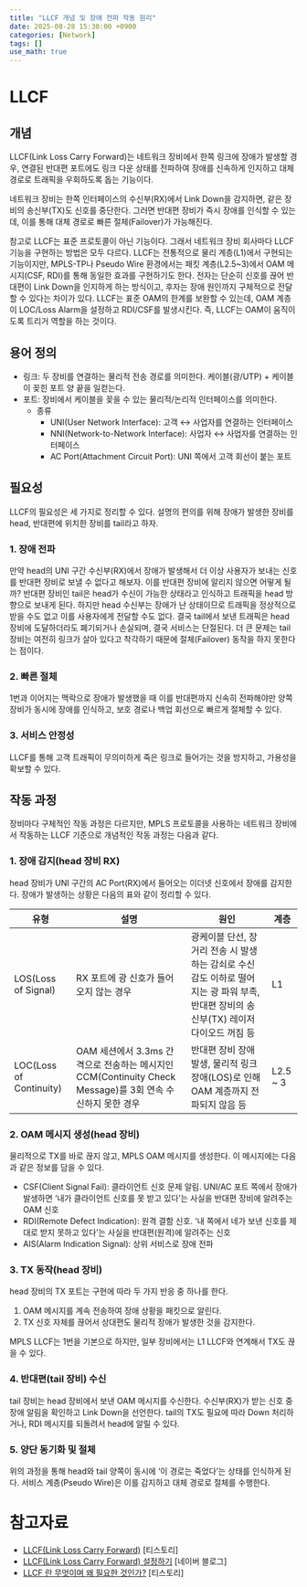 ```yaml
---
title: "LLCF 개념 및 장애 전파 작동 원리"
date: 2025-08-28 15:30:00 +0900
categories: [Network]
tags: []
use_math: true
---
```


# LLCF

## 개념

LLCF(Link Loss Carry Forward)는 네트워크 장비에서 한쪽 링크에 장애가 발생할 경우, 연결된 반대편 포트에도 링크 다운 상태를 전파하여 장애를 신속하게 인지하고 대체 경로로 트래픽을 우회하도록 돕는 기능이다.

네트워크 장비는 한쪽 인터페이스의 수신부(RX)에서 Link Down을 감지하면, 같은 장비의 송신부(TX)도 신호를 중단한다. 그러면 반대편 장비가 즉시 장애를 인식할 수 있는데, 이를 통해 대체 경로로 빠른 절체(Failover)가 가능해진다.

참고로 LLCF는 표준 프로토콜이 아닌 기능이다. 그래서 네트워크 장비 회사마다 LLCF 기능을 구현하는 방법은 모두 다르다. LLCF는 전통적으로 물리 계층(L1)에서 구현되는 기능이지만, MPLS-TP나 Pseudo Wire 환경에서는 패킷 계층(L2.5~3)에서 OAM 메시지(CSF, RDI)를 통해 동일한 효과를 구현하기도 한다. 전자는 단순히 신호를 끊어 반대편이 Link Down을 인지하게 하는 방식이고, 후자는 장애 원인까지 구체적으로 전달할 수 있다는 차이가 있다. LLCF는 표준 OAM의 한계를 보완할 수 있는데, OAM 계층이 LOC/Loss Alarm을 설정하고 RDI/CSF를 발생시킨다. 즉, LLCF는 OAM이 움직이도록 트리거 역할을 하는 것이다.

## 용어 정의

- 링크: 두 장비를 연결하는 물리적 전송 경로를 의미한다. 케이블(광/UTP) + 케이블이 꽂힌 포트 양 끝을 일컫는다.
- 포트: 장비에서 케이블을 꽂을 수 있는 물리적/논리적 인터페이스를 의미한다.
    - 종류
        - UNI(User Network Interface): 고객 ↔ 사업자를 연결하는 인터페이스
        - NNI(Network-to-Network Interface): 사업자 ↔ 사업자를 연결하는 인터페이스
        - AC Port(Attachment Circuit Port): UNI 쪽에서 고객 회선이 붙는 포트

## 필요성

LLCF의 필요성은 세 가지로 정리할 수 있다. 설명의 편의를 위해 장애가 발생한 장비를 head, 반대편에 위치한 장비를 tail라고 하자.

### 1. 장애 전파

만약 head의 UNI 구간 수신부(RX)에서 장애가 발생해서 더 이상 사용자가 보내는 신호를 반대편 장비로 보낼 수 없다고 해보자. 이를 반대편 장비에 알리지 않으면 어떻게 될까? 반대편 장비인 tail은 head가 수신이 가능한 상태라고 인식하고 트래픽을 head 방향으로 보내게 된다. 하지만 head 수신부는 장애가 난 상태이므로 트래픽을 정상적으로 받을 수도 없고 이를 사용자에게 전달할 수도 없다. 결국 tail에서 보낸 트래픽은 head 장비에 도달하더라도 폐기되거나 손실되며, 결국 서비스는 단절된다. 더 큰 문제는 tail 장비는 여전히 링크가 살아 있다고 착각하기 때문에 절체(Failover) 동작을 하지 못한다는 점이다.

### 2. 빠른 절체

1번과 이어지는 맥락으로 장애가 발생했을 때 이를 반대편까지 신속히 전파해야만 양쪽 장비가 동시에 장애를 인식하고, 보호 경로나 백업 회선으로 빠르게 절체할 수 있다.

### 3. 서비스 안정성

LLCF를 통해 고객 트래픽이 무의미하게 죽은 링크로 들어가는 것을 방지하고, 가용성을 확보할 수 있다.

## 작동 과정

장비마다 구체적인 작동 과정은 다르지만, MPLS 프로토콜을 사용하는 네트워크 장비에서 작동하는 LLCF 기준으로 개념적인 작동 과정는 다음과 같다.

### 1. 장애 감지(head 장비 RX)

head 장비가 UNI 구간의 AC Port(RX)에서 들어오는 이더넷 신호에서 장애를 감지한다. 장애가 발생하는 상황은 다음의 표와 같이 정리할 수 있다.

| 유형 | 설명 | 원인 | 계층 |
| --- | --- | --- | --- |
| LOS(Loss of Signal) | RX 포트에 광 신호가 들어오지 않는 경우 | 광케이블 단선, 장거리 전송 시 발생하는 감쇠로 수신 감도 이하로 떨어지는 광 파워 부족, 반대편 장비의 송신부(TX) 레이저 다이오드 꺼짐 등 | L1 |
| LOC(Loss of Continuity) | OAM 세션에서 3.3ms 간격으로 전송하는 메시지인 CCM(Continuity Check Message)를 3회 연속 수신하지 못한 경우 | 반대편 장비 장애 발생, 물리적 링크 장애(LOS)로 인해 OAM 계층까지 전파되지 않음 등 | L2.5 ~ 3 |

### 2. OAM 메시지 생성(head 장비)

물리적으로 TX를 바로 끊지 않고, MPLS OAM 메시지를 생성한다. 이 메시지에는 다음과 같은 정보를 담을 수 있다.

- CSF(Client Signal Fail): 클라이언트 신호 문제 알림. UNI/AC 포트 쪽에서 장애가 발생하면 ‘내가 클라이언트 신호를 못 받고 있다’는 사실을 반대편 장비에 알려주는 OAM 신호
- RDI(Remote Defect Indication): 원격 결함 신호. ‘내 쪽에서 네가 보낸 신호를 제대로 받지 못하고 있다’는 사실을 반대편(원격)에 알려주는 신호
- AIS(Alarm Indication Signal): 상위 서비스로 장애 전파

### 3. TX 동작(head 장비)

head 장비의 TX 포트는 구현에 따라 두 가지 반응 중 하나를 한다.

1. OAM 메시지를 계속 전송하여 장애 상황을 패킷으로 알린다.
2. TX 신호 자체를 끊어서 상대편도 물리적 장애가 발생한 것을 감지한다.

MPLS LLCF는 1번을 기본으로 하지만, 일부 장비에서는 L1 LLCF와 연계해서 TX도 끊을 수 있다.

### 4. 반대편(tail 장비) 수신

tail 장비는 head 장비에서 보낸 OAM 메시지를 수신한다. 수신부(RX)가 받는 신호 중 장애 알림을 확인하고 Link Down을 선언한다. tail의 TX도 필요에 따라 Down 처리하거나, RDI 메시지를 되돌려서 head에 알릴 수 있다.

### 5. 양단 동기화 및 절체

위의 과정을 통해 head와 tail 양쪽이 동시에 ‘이 경로는 죽었다’는 상태를 인식하게 된다. 서비스 계층(Pseudo Wire)은 이를 감지하고 대체 경로로 절체를 수행한다.

# 참고자료

- [LLCF(Link Loss Carry Forward)](https://itnews.tistory.com/370) [티스토리]
- [LLCF(Link Loss Carry Forward) 설정하기](https://m.blog.naver.com/it-network/222462734920) [네이버 블로그]
- [LLCF 란 무엇이며 왜 필요한 것인가?](https://cezacx2.tistory.com/1086) [티스토리]